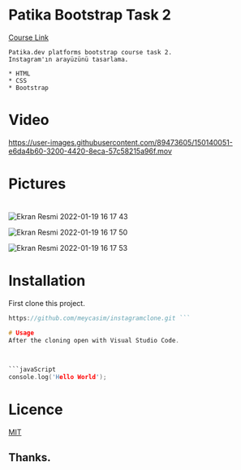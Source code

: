 # Patika Bootstrap Task 2
[Course Link](https://app.patika.dev/moduller/bootstrap)
```
Patika.dev platforms bootstrap course task 2.
Instagram'ın arayüzünü tasarlama.
```
```
* HTML
* CSS
* Bootstrap
```
# Video


https://user-images.githubusercontent.com/89473605/150140051-e6da4b60-3200-4420-8eca-57c58215a96f.mov


# Pictures
#
![Ekran Resmi 2022-01-19 16 17 43](https://user-images.githubusercontent.com/89473605/150140116-5aba5b65-2c4f-4084-84f5-0686c35120ed.png)

![Ekran Resmi 2022-01-19 16 17 50](https://user-images.githubusercontent.com/89473605/150140117-3ab61c3a-71c4-47ab-bc49-6bd0e8ed4d05.png)

![Ekran Resmi 2022-01-19 16 17 53](https://user-images.githubusercontent.com/89473605/150140124-6d5e3935-0b30-4ad2-93e1-c14e511814af.png)

# Installation 
 First clone this project.
 ```c
https://github.com/meycasim/instagramclone.git ```

 # Usage
 After the cloning open with Visual Studio Code.



```javaScript
console.log('Hello World');
```

# Licence

[MIT](https://choosealicense.com/licenses/mit)

## Thanks.

